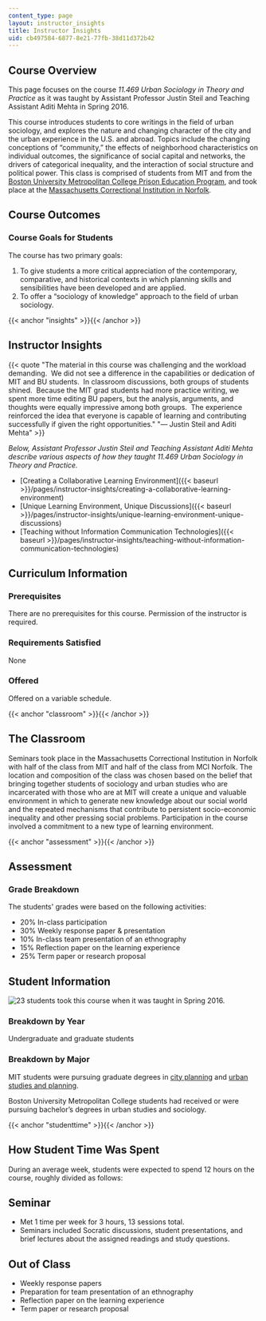 ```yaml
---
content_type: page
layout: instructor_insights
title: Instructor Insights
uid: cb497584-6877-8e21-77fb-38d11d372b42
---
```


Course Overview
---------------

This page focuses on the course _11.469 Urban Sociology in Theory and Practice_ as it was taught by Assistant Professor Justin Steil and Teaching Assistant Aditi Mehta in Spring 2016.

This course introduces students to core writings in the field of urban sociology, and explores the nature and changing character of the city and the urban experience in the U.S. and abroad. Topics include the changing conceptions of “community,” the effects of neighborhood characteristics on individual outcomes, the significance of social capital and networks, the drivers of categorical inequality, and the interaction of social structure and political power. This class is comprised of students from MIT and from the [Boston University Metropolitan College Prison Education Program](http://sites.bu.edu/pep/), and took place at the [Massachusetts Correctional Institution in Norfolk](http://www.mass.gov/eopss/law-enforce-and-cj/prisons/doc-facilities/mci-norfolk.html).

Course Outcomes
---------------

### Course Goals for Students

The course has two primary goals:

1.  To give students a more critical appreciation of the contemporary, comparative, and historical contexts in which planning skills and sensibilities have been developed and are applied.
2.  To offer a “sociology of knowledge” approach to the field of urban sociology.

{{< anchor "insights" >}}{{< /anchor >}}

Instructor Insights
-------------------

{{< quote "The material in this course was challenging and the workload demanding.  We did not see a difference in the capabilities or dedication of MIT and BU students.  In classroom discussions, both groups of students shined.  Because the MIT grad students had more practice writing, we spent more time editing BU papers, but the analysis, arguments, and thoughts were equally impressive among both groups.  The experience reinforced the idea that everyone is capable of learning and contributing successfully if given the right opportunities." "— Justin Steil and Aditi Mehta" >}}

_Below, Assistant Professor Justin Steil and Teaching Assistant Aditi Mehta describe various aspects of how they taught 11.469 Urban Sociology in Theory and Practice._

*   [Creating a Collaborative Learning Environment]({{< baseurl >}}/pages/instructor-insights/creating-a-collaborative-learning-environment)
*   [Unique Learning Environment, Unique Discussions]({{< baseurl >}}/pages/instructor-insights/unique-learning-environment-unique-discussions)
*   [Teaching without Information Communication Technologies]({{< baseurl >}}/pages/instructor-insights/teaching-without-information-communication-technologies)

Curriculum Information
----------------------

### Prerequisites

There are no prerequisites for this course. Permission of the instructor is required.

### Requirements Satisfied

None

### Offered

Offered on a variable schedule.

{{< anchor "classroom" >}}{{< /anchor >}}

The Classroom
-------------

Seminars took place in the Massachusetts Correctional Institution in Norfolk with half of the class from MIT and half of the class from MCI Norfolk. The location and composition of the class was chosen based on the belief that bringing together students of sociology and urban studies who are incarcerated with those who are at MIT will create a unique and valuable environment in which to generate new knowledge about our social world and the repeated mechanisms that contribute to persistent socio-economic inequality and other pressing social problems. Participation in the course involved a commitment to a new type of learning environment.

{{< anchor "assessment" >}}{{< /anchor >}}

Assessment
----------

### Grade Breakdown

The students' grades were based on the following activities:

- 20% In-class participation
- 30% Weekly response paper & presentation
- 10% In-class team presentation of an ethnography
- 15% Reflection paper on the learning experience
- 25% Term paper or research proposal

Student Information
-------------------

![23 students took this course when it was taught in Spring 2016.](BASEURL_PLACEHOLDER/resources/23)

### Breakdown by Year

Undergraduate and graduate students

### Breakdown by Major

MIT students were pursuing graduate degrees in [city planning](http://dusp.mit.edu/degrees/masters) and [urban studies and planning](http://dusp.mit.edu/degrees/doctoral).

Boston University Metropolitan College students had received or were pursuing bachelor’s degrees in urban studies and sociology.

{{< anchor "studenttime" >}}{{< /anchor >}}

How Student Time Was Spent
--------------------------

During an average week, students were expected to spend 12 hours on the course, roughly divided as follows:

Seminar
-------

*   Met 1 time per week for 3 hours, 13 sessions total.
*   Seminars included Socratic discussions, student presentations, and brief lectures about the assigned readings and study questions.

Out of Class
------------

*   Weekly response papers
*   Preparation for team presentation of an ethnography
*   Reflection paper on the learning experience
*   Term paper or research proposal